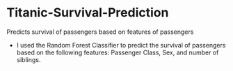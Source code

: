 # Titanic-Survival-Prediction
Predicts survival of passengers based on features of passengers


- I used the Random Forest Classifier to predict the survival of passengers based on the following features: Passenger Class, Sex, and number of siblings.
